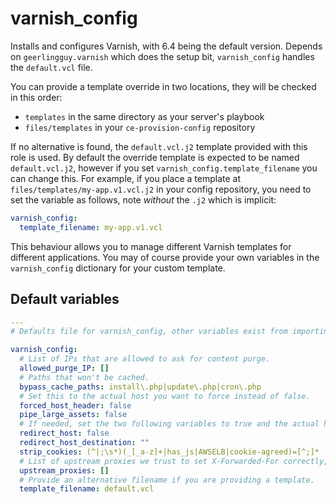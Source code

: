 # varnish_config
Installs and configures Varnish, with 6.4 being the default version. Depends on `geerlingguy.varnish` which does the setup bit, `varnish_config` handles the `default.vcl` file.

You can provide a template override in two locations, they will be checked in this order:
* `templates` in the same directory as your server's playbook
* `files/templates` in your `ce-provision-config` repository

If no alternative is found, the `default.vcl.j2` template provided with this role is used. By default the override template is expected to be named `default.vcl.j2`, however if you set `varnish_config.template_filename` you can change this. For example, if you place a template at `files/templates/my-app.v1.vcl.j2` in your config repository, you need to set the variable as follows, note *without* the `.j2` which is implicit:

```yaml
varnish_config:
  template_filename: my-app.v1.vcl
```

This behaviour allows you to manage different Varnish templates for different applications. You may of course provide your own variables in the `varnish_config` dictionary for your custom template.

<!--TOC-->
<!--ENDTOC-->

<!--ROLEVARS-->
## Default variables
```yaml
---
# Defaults file for varnish_config, other variables exist from importing geerlingguy.varnish and can be overriden

varnish_config:
  # List of IPs that are allowed to ask for content purge.
  allowed_purge_IP: []
  # Paths that won't be cached.
  bypass_cache_paths: install\.php|update\.php|cron\.php
  # Set this to the actual host you want to force instead of false.
  forced_host_header: false
  pipe_large_assets: false
  # If needed, set the two following variables to true and the actual host you want to redirect to.
  redirect_host: false
  redirect_host_destination: ""
  strip_cookies: (^|;\s*)(_[_a-z]+|has_js|AWSELB|cookie-agreed)=[^;]*
  # List of upstream proxies we trust to set X-Forwarded-For correctly, use either CIDR or list all the IPs.
  upstream_proxies: []
  # Provide an alternative filename if you are providing a template.
  template_filename: default.vcl

```

<!--ENDROLEVARS-->
